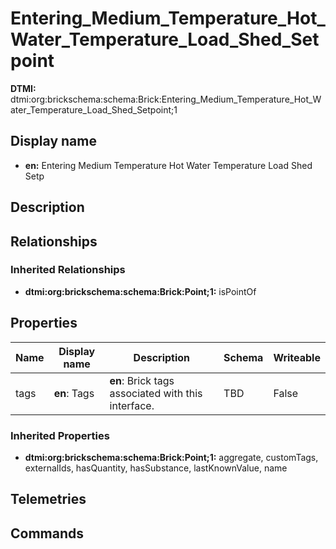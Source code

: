 # Entering_Medium_Temperature_Hot_Water_Temperature_Load_Shed_Setpoint
**DTMI:** dtmi:org:brickschema:schema:Brick:Entering_Medium_Temperature_Hot_Water_Temperature_Load_Shed_Setpoint;1
## Display name
- **en:** Entering Medium Temperature Hot Water Temperature Load Shed Setp
## Description
## Relationships
### Inherited Relationships
* **dtmi:org:brickschema:schema:Brick:Point;1:** isPointOf
## Properties
|Name|Display name|Description|Schema|Writeable|
|-|-|-|-|-|
|tags|**en**: Tags|**en**: Brick tags associated with this interface.|TBD|False
### Inherited Properties
* **dtmi:org:brickschema:schema:Brick:Point;1:** aggregate, customTags, externalIds, hasQuantity, hasSubstance, lastKnownValue, name
## Telemetries
## Commands
